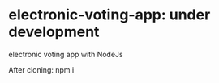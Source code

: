 # electronic-voting-app: under development
 electronic voting app with NodeJs 

 After cloning:
 npm i
